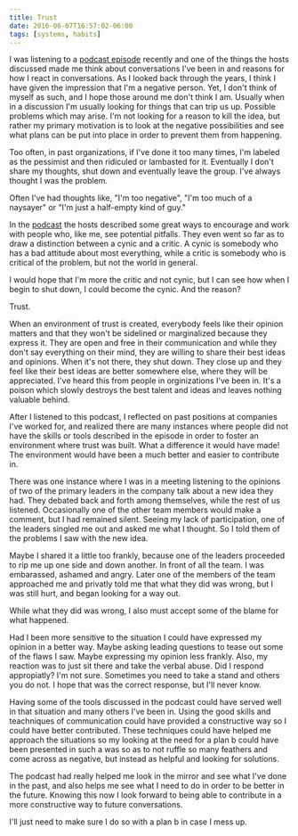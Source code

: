 ```yaml
---
title: Trust
date: 2016-06-07T16:57:02-06:00
tags: [systems, habits]
---
```

I was listening to a [podcast episode][podcast] recently and one of the things the hosts discussed made me think about conversations I've been in and reasons for how I react in conversations. As I looked back through the years, I think I have given the impression that I'm a negative person. Yet, I don't think of myself as such, and I hope those around me don't think I am. Usually when in a discussion I'm usually looking for things that can trip us up. Possible problems which may arise. I'm not looking for a reason to kill the idea, but rather my primary motivation is to look at the negative possibilities and see what plans can be put into place in order to prevent them from happening.

Too often, in past organizations, if I've done it too many times, I'm labeled as the pessimist and then ridiculed or lambasted for it. Eventually I don't share my thoughts, shut down and eventually leave the group. I've always thought I was the problem.

Often I've had thoughts like, "I'm too negative", "I'm too much of a naysayer" or "I'm just a half-empty kind of guy."

In the [podcast][podcast] the hosts described some great ways to encourage and work with people who, like me, see potential pitfalls. They even went so far as to draw a distinction between a cynic and a critic. A cynic is somebody who has a bad attitude about most everything, while a critic is somebody who is critical of the problem, but not the world in general.

I would hope that I'm more the critic and not cynic, but I can see how when I begin to shut down, I could become the cynic. And the reason?

Trust.

When an environment of trust is created, everybody feels like their opinion matters and that they won't be sidelined or marginalized because they express it. They are open and free in their communication and while they don't say everything on their mind, they are willing to share their best ideas and opinions. When it's not there, they shut down. They close up and they feel like their best ideas are better somewhere else, where they will be appreciated. I've heard this from people in orginizations I've been in. It's a poison which slowly destroys the best talent and ideas and leaves nothing valuable behind.

After I listened to this podcast, I reflected on past positions at companies I've worked for, and realized there are many instances where people did not have the skills or tools described in the episode in order to foster an environment where trust was built. What a difference it would have made! The environment would have been a much better and easier to contribute in.

There was one instance where I was in a meeting listening to the opinions of two of the primary leaders in the company talk about a new idea they had. They debated back and forth among themselves, while the rest of us listened. Occasionally one of the other team members would make a comment, but I had remained silent. Seeing my lack of participation, one of the leaders singled me out and asked me what I thought. So I told them of the problems I saw with the new idea.

Maybe I shared it a little too frankly, because one of the leaders proceeded to rip me up one side and down another. In front of all the team. I was embarassed, ashamed and angry. Later one of the members of the team approached me and privatly told me that what they did was wrong, but I was still hurt, and began looking for a way out.

While what they did was wrong, I also must accept some of the blame for what happened.

Had I been more sensitive to the situation I could have expressed my opinion in a better way. Maybe asking leading questions to tease out some of the flaws I saw. Maybe expressing my opinion less frankly. Also, my reaction was to just sit there and take the verbal abuse. Did I respond appropiatly? I'm not sure. Sometimes you need to take a stand and others you do not. I hope that was the correct response, but I'll never know.

Having some of the tools discussed in the podcast could have served well in that situation and many others I've been in. Using the good skills and teachniques of communication could have provided a constructive way so I  could have better contributed. These techniques could have helped me approach the situations so my looking at the need for a plan b could have been presented in such a was so as to not ruffle so many feathers and come across as negative, but instead as helpful and looking for solutions.

The podcast had really helped me look in the mirror and see what I've done in the past, and also helps me see what I need to do in order to be better in the future. Knowing this now I look forward to being able to contribute in a more constructive way to future conversations.

I'll just need to make sure I do so with a plan b in case I mess up.

[podcast]: http://michaelhyatt.com/transformational-conversations.html
